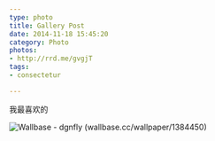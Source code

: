 ```yaml
---
type: photo
title: Gallery Post
date: 2014-11-18 15:45:20
category: Photo
photos:
- http://rrd.me/gvgjT
tags:
- consectetur

---
```


我最喜欢的
<!-- more -->

![Wallbase - dgnfly (wallbase.cc/wallpaper/1384450)](http://ww1.sinaimg.cn/large/81b78497jw1emfgts2pt4j21hc0u0k1c.jpg)


